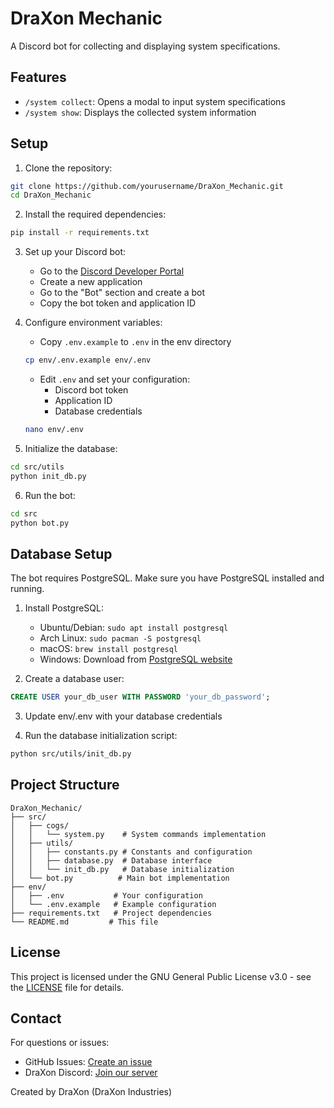 # DraXon Mechanic

A Discord bot for collecting and displaying system specifications.

## Features

- `/system collect`: Opens a modal to input system specifications
- `/system show`: Displays the collected system information

## Setup

1. Clone the repository:
```bash
git clone https://github.com/yourusername/DraXon_Mechanic.git
cd DraXon_Mechanic
```

2. Install the required dependencies:
```bash
pip install -r requirements.txt
```

3. Set up your Discord bot:
   - Go to the [Discord Developer Portal](https://discord.com/developers/applications)
   - Create a new application
   - Go to the "Bot" section and create a bot
   - Copy the bot token and application ID

4. Configure environment variables:
   - Copy `.env.example` to `.env` in the env directory
   ```bash
   cp env/.env.example env/.env
   ```
   - Edit `.env` and set your configuration:
     * Discord bot token
     * Application ID
     * Database credentials
   ```bash
   nano env/.env
   ```

5. Initialize the database:
```bash
cd src/utils
python init_db.py
```

6. Run the bot:
```bash
cd src
python bot.py
```

## Database Setup

The bot requires PostgreSQL. Make sure you have PostgreSQL installed and running.

1. Install PostgreSQL:
   - Ubuntu/Debian: `sudo apt install postgresql`
   - Arch Linux: `sudo pacman -S postgresql`
   - macOS: `brew install postgresql`
   - Windows: Download from [PostgreSQL website](https://www.postgresql.org/download/windows/)

2. Create a database user:
```sql
CREATE USER your_db_user WITH PASSWORD 'your_db_password';
```

3. Update env/.env with your database credentials

4. Run the database initialization script:
```bash
python src/utils/init_db.py
```

## Project Structure

```
DraXon_Mechanic/
├── src/
│   ├── cogs/
│   │   └── system.py    # System commands implementation
│   ├── utils/
│   │   ├── constants.py # Constants and configuration
│   │   ├── database.py  # Database interface
│   │   └── init_db.py   # Database initialization
│   └── bot.py          # Main bot implementation
├── env/
│   ├── .env           # Your configuration
│   └── .env.example   # Example configuration
├── requirements.txt   # Project dependencies
└── README.md         # This file
```

## License

This project is licensed under the GNU General Public License v3.0 - see the [LICENSE](LICENSE) file for details.

## Contact

For questions or issues:
- GitHub Issues: [Create an issue](https://github.com/CaptainASIC/DraXon_Mechanic/issues)
- DraXon Discord: [Join our server](https://discord.gg/bjFZBRhw8Q)

Created by DraXon (DraXon Industries)
